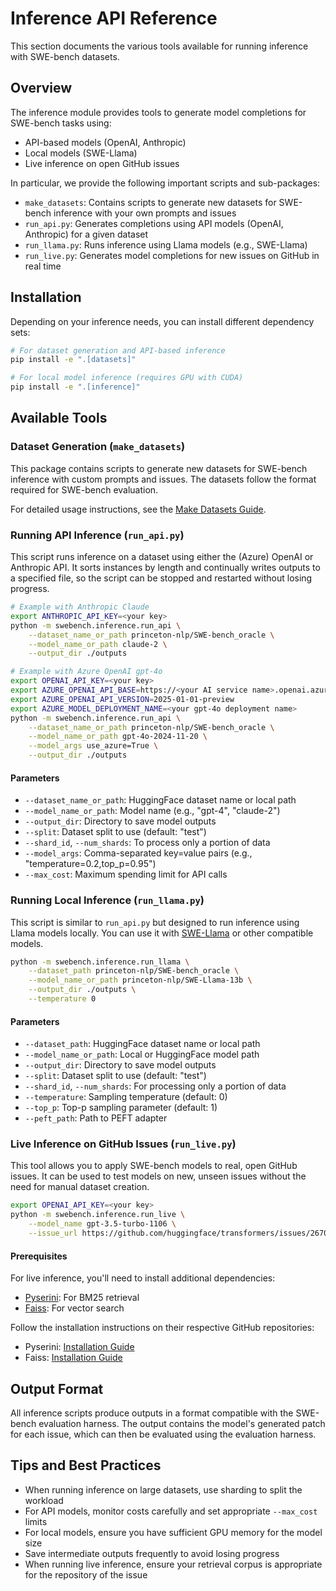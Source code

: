 # Inference API Reference

This section documents the various tools available for running inference with SWE-bench datasets.

## Overview

The inference module provides tools to generate model completions for SWE-bench tasks using:
- API-based models (OpenAI, Anthropic)
- Local models (SWE-Llama)
- Live inference on open GitHub issues

In particular, we provide the following important scripts and sub-packages:

- `make_datasets`: Contains scripts to generate new datasets for SWE-bench inference with your own prompts and issues
- `run_api.py`: Generates completions using API models (OpenAI, Anthropic) for a given dataset
- `run_llama.py`: Runs inference using Llama models (e.g., SWE-Llama)
- `run_live.py`: Generates model completions for new issues on GitHub in real time

## Installation

Depending on your inference needs, you can install different dependency sets:

```bash
# For dataset generation and API-based inference
pip install -e ".[datasets]"

# For local model inference (requires GPU with CUDA)
pip install -e ".[inference]"
```

## Available Tools

### Dataset Generation (`make_datasets`)

This package contains scripts to generate new datasets for SWE-bench inference with custom prompts and issues. The datasets follow the format required for SWE-bench evaluation.

For detailed usage instructions, see the [Make Datasets Guide](../guides/create_rag_datasets.md).

### Running API Inference (`run_api.py`)

This script runs inference on a dataset using either the (Azure) OpenAI or Anthropic API. It sorts instances by length and continually writes outputs to a specified file, so the script can be stopped and restarted without losing progress.

```bash
# Example with Anthropic Claude
export ANTHROPIC_API_KEY=<your key>
python -m swebench.inference.run_api \
    --dataset_name_or_path princeton-nlp/SWE-bench_oracle \
    --model_name_or_path claude-2 \
    --output_dir ./outputs

# Example with Azure OpenAI gpt-4o
export OPENAI_API_KEY=<your key>
export AZURE_OPENAI_API_BASE=https://<your AI service name>.openai.azure.com/
export AZURE_OPENAI_API_VERSION=2025-01-01-preview
export AZURE_MODEL_DEPLOYMENT_NAME=<your gpt-4o deployment name>
python -m swebench.inference.run_api \
    --dataset_name_or_path princeton-nlp/SWE-bench_oracle \
    --model_name_or_path gpt-4o-2024-11-20 \
    --model_args use_azure=True \
    --output_dir ./outputs
```

#### Parameters

- `--dataset_name_or_path`: HuggingFace dataset name or local path
- `--model_name_or_path`: Model name (e.g., "gpt-4", "claude-2")
- `--output_dir`: Directory to save model outputs
- `--split`: Dataset split to use (default: "test")
- `--shard_id`, `--num_shards`: To process only a portion of data
- `--model_args`: Comma-separated key=value pairs (e.g., "temperature=0.2,top_p=0.95")
- `--max_cost`: Maximum spending limit for API calls

### Running Local Inference (`run_llama.py`)

This script is similar to `run_api.py` but designed to run inference using Llama models locally. You can use it with [SWE-Llama](https://huggingface.co/princeton-nlp/SWE-Llama-13b) or other compatible models.

```bash
python -m swebench.inference.run_llama \
    --dataset_path princeton-nlp/SWE-bench_oracle \
    --model_name_or_path princeton-nlp/SWE-Llama-13b \
    --output_dir ./outputs \
    --temperature 0
```

#### Parameters

- `--dataset_path`: HuggingFace dataset name or local path
- `--model_name_or_path`: Local or HuggingFace model path
- `--output_dir`: Directory to save model outputs
- `--split`: Dataset split to use (default: "test")
- `--shard_id`, `--num_shards`: For processing only a portion of data
- `--temperature`: Sampling temperature (default: 0)
- `--top_p`: Top-p sampling parameter (default: 1)
- `--peft_path`: Path to PEFT adapter

### Live Inference on GitHub Issues (`run_live.py`)

This tool allows you to apply SWE-bench models to real, open GitHub issues. It can be used to test models on new, unseen issues without the need for manual dataset creation.

```bash
export OPENAI_API_KEY=<your key>
python -m swebench.inference.run_live \
    --model_name gpt-3.5-turbo-1106 \
    --issue_url https://github.com/huggingface/transformers/issues/26706
```

#### Prerequisites

For live inference, you'll need to install additional dependencies:
- [Pyserini](https://github.com/castorini/pyserini): For BM25 retrieval
- [Faiss](https://github.com/facebookresearch/faiss): For vector search

Follow the installation instructions on their respective GitHub repositories:
- Pyserini: [Installation Guide](https://github.com/castorini/pyserini/blob/master/docs/installation.md)
- Faiss: [Installation Guide](https://github.com/facebookresearch/faiss/blob/main/INSTALL.md)

## Output Format

All inference scripts produce outputs in a format compatible with the SWE-bench evaluation harness. The output contains the model's generated patch for each issue, which can then be evaluated using the evaluation harness.

## Tips and Best Practices

- When running inference on large datasets, use sharding to split the workload
- For API models, monitor costs carefully and set appropriate `--max_cost` limits
- For local models, ensure you have sufficient GPU memory for the model size
- Save intermediate outputs frequently to avoid losing progress
- When running live inference, ensure your retrieval corpus is appropriate for the repository of the issue 
